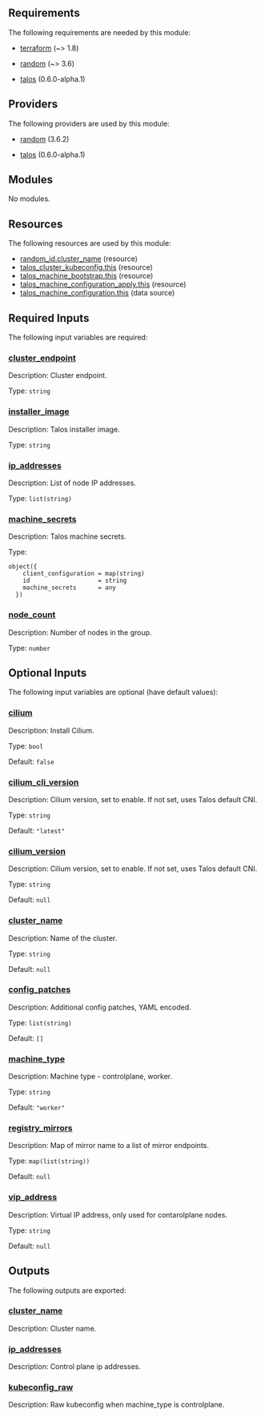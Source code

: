<!-- BEGIN_TF_DOCS -->
## Requirements

The following requirements are needed by this module:

- <a name="requirement_terraform"></a> [terraform](#requirement\_terraform) (~> 1.8)

- <a name="requirement_random"></a> [random](#requirement\_random) (~> 3.6)

- <a name="requirement_talos"></a> [talos](#requirement\_talos) (0.6.0-alpha.1)

## Providers

The following providers are used by this module:

- <a name="provider_random"></a> [random](#provider\_random) (3.6.2)

- <a name="provider_talos"></a> [talos](#provider\_talos) (0.6.0-alpha.1)

## Modules

No modules.

## Resources

The following resources are used by this module:

- [random_id.cluster_name](https://registry.terraform.io/providers/hashicorp/random/latest/docs/resources/id) (resource)
- [talos_cluster_kubeconfig.this](https://registry.terraform.io/providers/siderolabs/talos/0.6.0-alpha.1/docs/resources/cluster_kubeconfig) (resource)
- [talos_machine_bootstrap.this](https://registry.terraform.io/providers/siderolabs/talos/0.6.0-alpha.1/docs/resources/machine_bootstrap) (resource)
- [talos_machine_configuration_apply.this](https://registry.terraform.io/providers/siderolabs/talos/0.6.0-alpha.1/docs/resources/machine_configuration_apply) (resource)
- [talos_machine_configuration.this](https://registry.terraform.io/providers/siderolabs/talos/0.6.0-alpha.1/docs/data-sources/machine_configuration) (data source)

## Required Inputs

The following input variables are required:

### <a name="input_cluster_endpoint"></a> [cluster\_endpoint](#input\_cluster\_endpoint)

Description: Cluster endpoint.

Type: `string`

### <a name="input_installer_image"></a> [installer\_image](#input\_installer\_image)

Description: Talos installer image.

Type: `string`

### <a name="input_ip_addresses"></a> [ip\_addresses](#input\_ip\_addresses)

Description: List of node IP addresses.

Type: `list(string)`

### <a name="input_machine_secrets"></a> [machine\_secrets](#input\_machine\_secrets)

Description: Talos machine secrets.

Type:

```hcl
object({
    client_configuration = map(string)
    id                   = string
    machine_secrets      = any
  })
```

### <a name="input_node_count"></a> [node\_count](#input\_node\_count)

Description: Number of nodes in the group.

Type: `number`

## Optional Inputs

The following input variables are optional (have default values):

### <a name="input_cilium"></a> [cilium](#input\_cilium)

Description: Install Cilium.

Type: `bool`

Default: `false`

### <a name="input_cilium_cli_version"></a> [cilium\_cli\_version](#input\_cilium\_cli\_version)

Description: Cilium version, set to enable. If not set, uses Talos default CNI.

Type: `string`

Default: `"latest"`

### <a name="input_cilium_version"></a> [cilium\_version](#input\_cilium\_version)

Description: Cilium version, set to enable. If not set, uses Talos default CNI.

Type: `string`

Default: `null`

### <a name="input_cluster_name"></a> [cluster\_name](#input\_cluster\_name)

Description: Name of the cluster.

Type: `string`

Default: `null`

### <a name="input_config_patches"></a> [config\_patches](#input\_config\_patches)

Description: Additional config patches, YAML encoded.

Type: `list(string)`

Default: `[]`

### <a name="input_machine_type"></a> [machine\_type](#input\_machine\_type)

Description: Machine type - controlplane, worker.

Type: `string`

Default: `"worker"`

### <a name="input_registry_mirrors"></a> [registry\_mirrors](#input\_registry\_mirrors)

Description: Map of mirror name to a list of mirror endpoints.

Type: `map(list(string))`

Default: `null`

### <a name="input_vip_address"></a> [vip\_address](#input\_vip\_address)

Description: Virtual IP address, only used for contarolplane nodes.

Type: `string`

Default: `null`

## Outputs

The following outputs are exported:

### <a name="output_cluster_name"></a> [cluster\_name](#output\_cluster\_name)

Description: Cluster name.

### <a name="output_ip_addresses"></a> [ip\_addresses](#output\_ip\_addresses)

Description: Control plane ip addresses.

### <a name="output_kubeconfig_raw"></a> [kubeconfig\_raw](#output\_kubeconfig\_raw)

Description: Raw kubeconfig when machine\_type is controlplane.
<!-- END_TF_DOCS -->